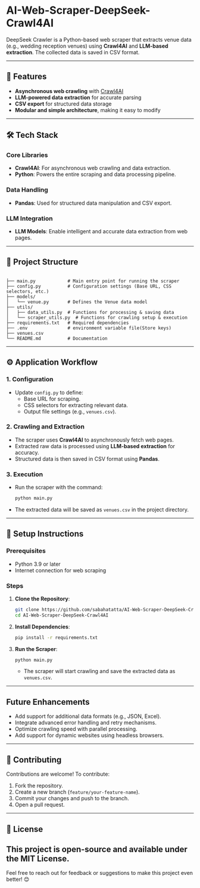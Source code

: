 # AI-Web-Scraper-DeepSeek-Crawl4AI

DeepSeek Crawler is a Python-based web scraper that extracts venue data (e.g., wedding reception venues) using **Crawl4AI** and **LLM-based extraction**. The collected data is saved in CSV format.

---
## 🌟 Features

- **Asynchronous web crawling** with [Crawl4AI](https://pypi.org/project/Crawl4AI/)
- **LLM-powered data extraction** for accurate parsing
- **CSV export** for structured data storage
- **Modular and simple architecture**, making it easy to modify
---

## 🛠️ Tech Stack

### Core Libraries
- **Crawl4AI**: For asynchronous web crawling and data extraction.
- **Python**: Powers the entire scraping and data processing pipeline.
### Data Handling
- **Pandas**: Used for structured data manipulation and CSV export.
### LLM Integration
- **LLM Models**: Enable intelligent and accurate data extraction from web pages.
---

## 📂 Project Structure
```

├── main.py            # Main entry point for running the scraper
├── config.py          # Configuration settings (Base URL, CSS selectors, etc.)
├── models/
│   └── venue.py       # Defines the Venue data model
├── utils/
│   ├── data_utils.py  # Functions for processing & saving data
│   └── scraper_utils.py  # Functions for crawling setup & execution
├── requirements.txt   # Required dependencies
├── .env               # environment variable file(Store keys) 
├── venues.csv 
└── README.md          # Documentation
```
---

## ⚙️ Application Workflow

### 1. Configuration
- Update `config.py` to define:
  - Base URL for scraping.
  - CSS selectors for extracting relevant data.
  - Output file settings (e.g., `venues.csv`).

### 2. Crawling and Extraction
- The scraper uses **Crawl4AI** to asynchronously fetch web pages.
- Extracted raw data is processed using **LLM-based extraction** for accuracy.
- Structured data is then saved in CSV format using **Pandas**.

### 3. Execution
- Run the scraper with the command:
  ```bash
  python main.py
  ```
- The extracted data will be saved as `venues.csv` in the project directory.
---

## 🔧 Setup Instructions

### Prerequisites
- Python 3.9 or later
- Internet connection for web scraping

### Steps
1. **Clone the Repository**:
   ```bash
   git clone https://github.com/sabahatatta/AI-Web-Scraper-DeepSeek-Crawl4AI.git
   cd AI-Web-Scraper-DeepSeek-Crawl4AI
   ```
2. **Install Dependencies**:
   ```bash
   pip install -r requirements.txt
   ```
3. **Run the Scraper**:
   ```bash
   python main.py
   ```
   - The scraper will start crawling and save the extracted data as `venues.csv`.
---

## Future Enhancements
- Add support for additional data formats (e.g., JSON, Excel).
- Integrate advanced error handling and retry mechanisms.
- Optimize crawling speed with parallel processing.
- Add support for dynamic websites using headless browsers.
---

## 🤝 Contributing

Contributions are welcome! To contribute:
1. Fork the repository.
2. Create a new branch (`feature/your-feature-name`).
3. Commit your changes and push to the branch.
4. Open a pull request.
---

## 📜 License

This project is open-source and available under the MIT License.
---
Feel free to reach out for feedback or suggestions to make this project even better! 😊
```